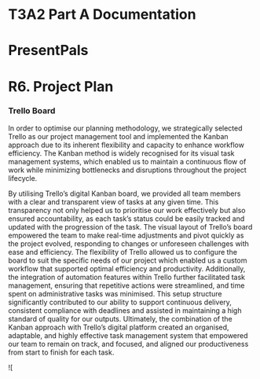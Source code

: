 # T3A2 Part A Documentation
# PresentPals
# R6. Project Plan

### Trello Board

In order to optimise our planning methodology, we strategically selected Trello as our project management tool and implemented the Kanban approach due to its inherent flexibility and capacity to enhance workflow efficiency. The Kanban method is widely recognised for its visual task management systems, which enabled us to maintain a continuous flow of work while minimizing bottlenecks and disruptions throughout the project lifecycle.

By utilising Trello’s digital Kanban board, we provided all team members with a clear and transparent view of tasks at any given time. This transparency not only helped us to prioritise our work effectively but also ensured accountability, as each task’s status could be easily tracked and updated with the progression of the task. The visual layout of Trello’s board empowered the team to make real-time adjustments and pivot quickly as the project evolved, responding to changes or unforeseen challenges with ease and efficiency.
The flexibility of Trello allowed us to configure the board to suit the specific needs of our project which enabled us a custom workflow that supported optimal efficiency and productivity.  Additionally, the integration of automation features within Trello further facilitated task management, ensuring that repetitive actions were streamlined, and time spent on administrative tasks was minimised. This setup structure significantly contributed to our ability to support continuous delivery, consistent compliance with deadlines and assisted in maintaining a high standard of quality for our outputs.
Ultimately, the combination of the Kanban approach with Trello’s digital platform created an organised, adaptable, and highly effective task management system that empowered our team to remain on track, and focused, and aligned our productiveness from start to finish for each task.

![